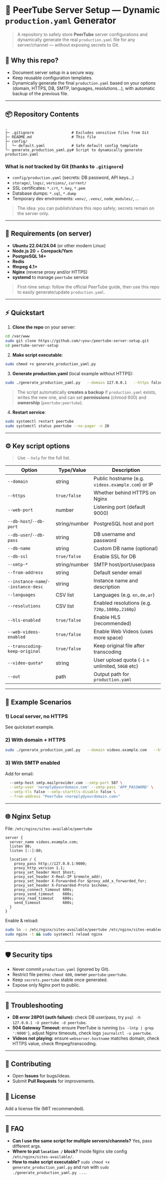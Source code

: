 # 🧩 PeerTube Server Setup — Dynamic `production.yaml` Generator

> A repository to safely store **PeerTube** server configurations and dynamically generate the real `production.yaml` file for any server/channel — without exposing secrets to Git.

## 🚀 Why this repo?
- Document server setup in a secure way.
- Keep reusable configuration templates.
- Dynamically generate the final `production.yaml` based on your options (domain, HTTPS, DB, SMTP, languages, resolutions…), with automatic backup of the previous file.

---

## 📦 Repository Contents
```
.
├─ .gitignore                 # Excludes sensitive files from Git
├─ README.md                  # This file
├─ config/
│  └─ default.yaml            # Safe default config template
└─ generate_production_yaml.py# Script to dynamically generate production.yaml
```

### What is *not* tracked by Git (thanks to `.gitignore`)
- `config/production.yaml` (secrets: DB password, API keys…)
- `storage/`, `logs/`, `versions/`, `current/`
- SSL certificates: `*.crt`, `*.key`, `*.pem`
- Database dumps: `*.sql`, `*.dump`
- Temporary dev environments: `venv/`, `.venv/`, `node_modules/`, …

> The idea: you can publish/share this repo safely; secrets remain on the server only.

---

## 🧰 Requirements (on server)
- **Ubuntu 22.04/24.04** (or other modern Linux)
- **Node.js 20** + **Corepack/Yarn**
- **PostgreSQL 14+**
- **Redis**
- **ffmpeg 4.1+**
- **Nginx** (reverse proxy and/or HTTPS)
- **systemd** to manage `peertube` service

> First-time setup: follow the official PeerTube guide, then use this repo to easily generate/update `production.yaml`.

---

## ⚡️ Quickstart
1) **Clone the repo** on your server:
```bash
cd /var/www
sudo git clone https://github.com/<you>/peertube-server-setup.git
cd peertube-server-setup
```

2) **Make script executable**:
```bash
sudo chmod +x generate_production_yaml.py
```

3) **Generate production.yaml** (local example without HTTPS):
```bash
sudo ./generate_production_yaml.py   --domain 127.0.0.1   --https false --web-port 9000   --db-host 127.0.0.1 --db-port 5432 --db-user peertube --db-pass 'peertube'   --instance-name "PeerTube" --instance-desc "Local instance (no domain, no SMTP)"   --languages en,de,ar   --resolutions 720p,1080p   --out /var/www/peertube/config/production.yaml
```

> The script automatically **creates a backup** if `production.yaml` exists, writes the new one, and can set **permissions** (chmod 600) and **ownership** (`peertube:peertube`).

4) **Restart service**:
```bash
sudo systemctl restart peertube
sudo systemctl status peertube --no-pager -n 20
```

---

## ⚙️ Key script options
> Use `--help` for the full list.

| Option | Type/Value | Description |
|---|---|---|
| `--domain` | string | Public hostname (e.g. `videos.example.com`) or IP |
| `--https` | `true/false` | Whether behind HTTPS on Nginx |
| `--web-port` | number | Listening port (default 9000) |
| `--db-host`/`--db-port` | string/number | PostgreSQL host and port |
| `--db-user`/`--db-pass` | string | DB username and password |
| `--db-name` | string | Custom DB name (optional) |
| `--db-ssl` | `true/false` | Enable SSL for DB |
| `--smtp-*` | string/number | SMTP host/port/user/pass |
| `--from-address` | string | Default sender email |
| `--instance-name`/`--instance-desc` | string | Instance name and description |
| `--languages` | CSV list | Languages (e.g. `en,de,ar`) |
| `--resolutions` | CSV list | Enabled resolutions (e.g. `720p,1080p,2160p`) |
| `--hls-enabled` | `true/false` | Enable HLS (recommended) |
| `--web-videos-enabled` | `true/false` | Enable Web Videos (uses more space) |
| `--transcoding-keep-original` | `true/false` | Keep original file after transcoding |
| `--video-quota*` | string | User upload quota (`-1` = unlimited, `50GB` etc) |
| `--out` | path | Output path for `production.yaml` |

---

## 🧪 Example Scenarios
### 1) Local server, no HTTPS
See quickstart example.

### 2) With domain + HTTPS
```bash
sudo ./generate_production_yaml.py   --domain videos.example.com   --https true --web-port 9000   --db-host 127.0.0.1 --db-port 5432 --db-user peertube --db-pass 'CHANGE_ME'   --instance-name "MyTube" --instance-desc "Public instance"   --languages en,de,ar --resolutions 720p,1080p,2160p   --out /var/www/peertube/config/production.yaml
```

### 3) With SMTP enabled
Add for email:
```bash
  --smtp-host smtp.mailprovider.com --smtp-port 587 \
  --smtp-user 'noreply@yourdomain.com' --smtp-pass 'APP_PASSWORD' \
  --smtp-tls false --smtp-starttls-disable false \
  --from-address "PeerTube <noreply@yourdomain.com>"
```

---

## 🌐 Nginx Setup
File: `/etc/nginx/sites-available/peertube`
```nginx
server {
  server_name videos.example.com;
  listen 80;
  listen [::]:80;

  location / {
    proxy_pass http://127.0.0.1:9000;
    proxy_http_version 1.1;
    proxy_set_header Host $host;
    proxy_set_header X-Real-IP $remote_addr;
    proxy_set_header X-Forwarded-For $proxy_add_x_forwarded_for;
    proxy_set_header X-Forwarded-Proto $scheme;
    proxy_connect_timeout 600s;
    proxy_send_timeout    600s;
    proxy_read_timeout    600s;
    send_timeout          600s;
  }
}
```

Enable & reload:
```bash
sudo ln -s /etc/nginx/sites-available/peertube /etc/nginx/sites-enabled/
sudo nginx -t && sudo systemctl reload nginx
```

---

## 🛡️ Security tips
- Never commit `production.yaml` (ignored by Git).
- Restrict file perms: `chmod 600`, owner `peertube:peertube`.
- Keep `secrets.peertube` stable once generated.
- Expose only Nginx port to public.

---

## 🧯 Troubleshooting
- **DB error 28P01 (auth failure):** check DB user/pass, try `psql -h 127.0.0.1 -U peertube -d peertube`.
- **504 Gateway Timeout:** ensure PeerTube is running (`ss -lntp | grep ':9000'`), adjust Nginx timeouts, check logs `journalctl -u peertube`.
- **Videos not playing:** ensure `webserver.hostname` matches domain, check HTTPS value, check ffmpeg/transcoding.

---

## 🤝 Contributing
- Open **Issues** for bugs/ideas.
- Submit **Pull Requests** for improvements.

## 📄 License
Add a license file (MIT recommended).

---

## 💬 FAQ
- **Can I use the same script for multiple servers/channels?** Yes, pass different args.
- **Where to put `location /` block?** Inside Nginx site config `/etc/nginx/sites-available/`.
- **How to make script executable?** `sudo chmod +x generate_production_yaml.py` and run with `sudo ./generate_production_yaml.py ...`.

